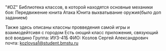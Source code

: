 "#DZ" 
Библиотека классов, в которой находятся основные механики боя:
Передвижение юнита
Атака Юнита
выхватывание оружия(было доп заданием)

Также здесь описаны классны провведения самой игры и взаимодейтсивя с городом
Есть оющий класс приложения, связующий всё воедино
Группа: ИУ3-41Б
ФИО: Козлов Сергей Александрович
почта: kozlovsa1@student.bmstu.ru